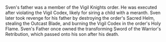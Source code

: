 Sven's father was a member of the Vigil Knights order. He was executed after violating the Vigil Codex, likely for siring a child with a meranth.  Sven later took revenge for his father by destroying the order's Sacred Helm, stealing the Outcast Blade, and burning the Vigil Codex in the order's Holy Flame.
Sven's Father once owned the transforming Sword of the Warrior's Retribution, which passed onto his son after his death.

